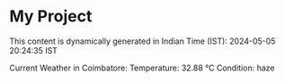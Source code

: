 # My Project

This content is dynamically generated in Indian Time (IST): 2024-05-05 20:24:35 IST


Current Weather in Coimbatore:
Temperature: 32.88 °C
Condition: haze
